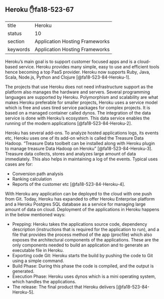   ## Heroku :hand:fa18-523-67


|          |                                |
| -------- | ------------------------------ |
| title    | Heroku                         | 
| status   | 10                             |
| section  | Application Hosting Frameworks |
| keywords | Application Hosting Frameworks |


Heroku’s main goal is to support customer focused apps and is a cloud-based 
service. Heroku provides many simple, easy to use and efficient tools hence 
becoming a top PaaS provider. Heroku now supports Ruby, Java, Scala, Node.js,
Python and Clojure [@fa18-523-84-Heroku-1].

The projects that use Heroku does not need infrastructure support as the 
platform also manages the hardware and servers. Several programming languages
are supported by Heroku. Polymorphism and scalability are what makes Heroku 
preferable for smaller projects, Heroku uses a service model which is free and
uses tired service packages for complex projects. It is based on a managed
container called dynos. The integration of the data service is done with 
Heroku’s ecosystem. This data service enables the running of the modern 
applications [@fa18-523-84-Heroku-2].

Heroku has several add-ons. To analyze hosted applications logs, its events etc,
Heroku uses one of its add-on which is called the Treasure Data Hadoop. 
“Treasure Data toolbelt can be installed along with Heroku plugin to manage 
treasure Data Hadoop on Heroku” [@fa18-523-84-Heroku-3]. Treasure data collects,
stores and analyzes large amount of data immediately. This also helps in
maintaining a log of the events. Typical uses cases are for:

-	Conversion path analysis
-	Ranking calculation
-	Reports of the customer etc [@fa18-523-84-Heroku-4].	

With Heroku any application can be deployed to the cloud with one push from Git.
Today, Heroku has expanded to offer Heroku Enterprise platform and a Heroku 
Postgres SQL database as a service for managing large amount of data on cloud.
Deployment of the applications in Heroku happens in the below mentioned ways:

-	Prepping: Heroku takes the applications source code, dependency description
  (instructions that is required for the application to run), and a file that 
  provides the process method of the app (procfile) which also exposes the 
  architectural components of the applications. These are the only components
  needed to build an application and to generate an executable file in Heroku.
-	Exporting code Git: Heroku starts the build by pushing the code to Git using
  a simple command.
-	Build Phase:  During this phase the code is compiled, and the output is 
  generated.
-	Execution Phase: Heroku uses dynos which is a mini operating system, which
  handles the applications.
-	The release: The final product that Heroku delivers [@fa18-523-84-Heroku-5].
